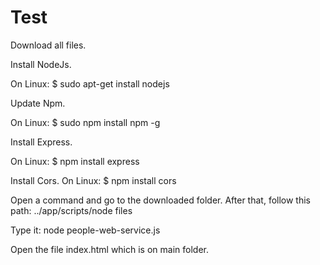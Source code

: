 # Test

Download all files.

Install NodeJs.

On Linux: $ sudo apt-get install nodejs

Update Npm.

On Linux: $ sudo npm install npm -g

Install Express.

On Linux: $ npm install express

Install Cors.
On Linux: $ npm install cors

Open a command and go to the downloaded folder. After that, follow this path: ../app/scripts/node files 

Type it: node people-web-service.js

Open the file index.html which is on main folder.
